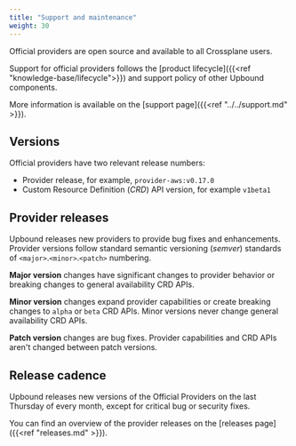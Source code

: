 ```yaml
---
title: "Support and maintenance"
weight: 30
---
```

Official providers are open source and available to all Crossplane users.

Support for official providers follows the [product lifecycle]({{<ref "knowledge-base/lifecycle">}}) and support policy of other Upbound components.

More information is available on the [support page]({{<ref "../../support.md" >}}).

## Versions

Official providers have two relevant release numbers:

* Provider release, for example, `provider-aws:v0.17.0`
* Custom Resource Definition (*CRD*) API version, for example `v1beta1`

## Provider releases

Upbound releases new providers to provide bug fixes and enhancements. Provider versions follow standard semantic versioning (*semver*) standards of `<major>`.`<minor>`.`<patch>` numbering.

**Major version** changes have significant changes to provider behavior or breaking changes to general availability CRD APIs.  

**Minor version** changes expand provider capabilities or create breaking changes to `alpha` or `beta` CRD APIs. Minor versions never change general availability CRD APIs.

**Patch version** changes are bug fixes. Provider capabilities and CRD APIs aren't changed between patch versions. 

<!--
### Custom resource definition API versions
The CRDs contained within an official provider follow the standard Kubernetes API versioning and deprecation policy. 

* `v1alpha` - CRDs under `v1alpha` haven't passed through full Upbound quality assurance. `v1alpha1` providers are for testing and experimentation and aren't intended for production deployment.

* `v1beta1` - This identifies a qualified and tested CRD. 
Upbound attempts to ensure a stable CRD API but may require breaking changes in future versions. `v1beta1` may be missing endpoints or settings related to the provider resource.

* `v1beta2` - Like `v1beta1` CRDs all `v1beta2` providers are fully qualified and tested. `v1beta2` contain more features or breaking API changes from `v1beta1`. 

* `v1` - CRDs that reach a `v1` API version have fully defined APIs. Upbound doesn't make breaking API changes until the next provider API version. 
-->

## Release cadence

Upbound releases new versions of the Official Providers on the last Thursday of
every month, except for critical bug or security fixes.

You can find an overview of the provider releases on the
[releases page]({{<ref "releases.md" >}}).
